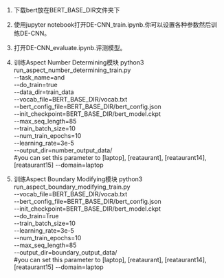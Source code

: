 1. 下载bert放在BERT_BASE_DIR文件夹下

2. 使用jupyter notebook打开DE-CNN_train.ipynb.你可以设置各种参数然后训练DE-CNN。

3. 打开DE-CNN_evaluate.ipynb.评测模型。

4. 训练Aspect Number Determining模块
python3 run_aspect_number_determining_train.py \
  --task_name=and \
  --do_train=true \
  --data_dir=train_data \
  --vocab_file=BERT_BASE_DIR/vocab.txt \
  --bert_config_file=BERT_BASE_DIR/bert_config.json \
  --init_checkpoint=BERT_BASE_DIR/bert_model.ckpt \
  --max_seq_length=85 \
  --train_batch_size=10 \
  --num_train_epochs=10 \
  --learning_rate=3e-5 \
  --output_dir=number_output_data/ \
  #you can set this parameter to [laptop], [reataurant], [reataurant14], [reataurant15]
  --domain=laptop

5. 训练Aspect Boundary Modifying模块
python3 run_aspect_boundary_modifying_train.py \
  --vocab_file=BERT_BASE_DIR/vocab.txt \
  --bert_config_file=BERT_BASE_DIR/bert_config.json \
  --init_checkpoint=BERT_BASE_DIR/bert_model.ckpt \
  --do_train=True \
  --train_batch_size=10 \
  --learning_rate=3e-5 \
  --num_train_epochs=10 \
  --max_seq_length=85 \
  --output_dir=boundary_output_data/ \
  #you can set this parameter to [laptop], [reataurant], [reataurant14], [reataurant15]
  --domain=laptop
